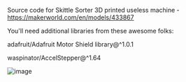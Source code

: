 Source code for Skittle Sorter 3D printed useless machine - https://makerworld.com/en/models/433867

You'll need additional libraries from these awesome folks:

adafruit/Adafruit Motor Shield library@^1.0.1

waspinator/AccelStepper@^1.64

![image](https://github.com/FourBasic/Skittle-Sorter/assets/79863927/33dcb580-3cbd-4771-98bd-12c1f5939a3c)
